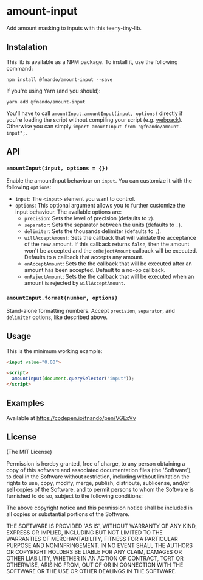 # amount-input

Add amount masking to inputs with this teeny-tiny-lib.

## Instalation

This lib is available as a NPM package. To install it, use the following command:

```
npm install @fnando/amount-input --save
```

If you're using Yarn (and you should):

```
yarn add @fnando/amount-input
```

You'll have to call `amountInput.amountInput(input, options)` directly if you're loading the script without compiling your script (e.g. [webpack](https://webpack.js.org/)). Otherwise you can simply `import amountInput from "@fnando/amount-input";`.

## API

### `amountInput(input, options = {})`

Enable the amountInput behaviour on `input`. You can customize it with the following `options`:

- `input`: The `<input>` element you want to control.
- `options`: This optional argument allows you to further customize the input behaviour. The available options are:
    - `precision`: Sets the level of precision (defaults to `2`).
    - `separator`: Sets the separator between the units (defaults to `.`).
    - `delimiter`: Sets the thousands delimiter (defaults to `,`).
    - `willAcceptAmount`: Sets the callback that will validate the acceptance of the new amount. If this callback returns `false`, then the amount won't be accepted and the `onRejectAmount` callback will be executed. Defaults to a callback that accepts any amount.
    - `onAcceptAmount`: Sets the the callback that will be executed after an amount has been accepted. Default to a no-op callback.
    - `onRejectAmount`: Sets the the callback that will be executed when an amount is rejected by `willAcceptAmount`.

### `amountInput.format(number, options)`

Stand-alone formatting numbers. Accept `precision`, `separator`, and `delimiter` options, like described above.

## Usage

This is the minimum working example:

```html
<input value="0.00">

<script>
  amountInput(document.querySelector("input"));
</script>
```

## Examples

Available at https://codepen.io/fnando/pen/VGExVv

## License

(The MIT License)

Permission is hereby granted, free of charge, to any person obtaining
a copy of this software and associated documentation files (the
'Software'), to deal in the Software without restriction, including
without limitation the rights to use, copy, modify, merge, publish,
distribute, sublicense, and/or sell copies of the Software, and to
permit persons to whom the Software is furnished to do so, subject to
the following conditions:

The above copyright notice and this permission notice shall be
included in all copies or substantial portions of the Software.

THE SOFTWARE IS PROVIDED 'AS IS', WITHOUT WARRANTY OF ANY KIND,
EXPRESS OR IMPLIED, INCLUDING BUT NOT LIMITED TO THE WARRANTIES OF
MERCHANTABILITY, FITNESS FOR A PARTICULAR PURPOSE AND NONINFRINGEMENT.
IN NO EVENT SHALL THE AUTHORS OR COPYRIGHT HOLDERS BE LIABLE FOR ANY
CLAIM, DAMAGES OR OTHER LIABILITY, WHETHER IN AN ACTION OF CONTRACT,
TORT OR OTHERWISE, ARISING FROM, OUT OF OR IN CONNECTION WITH THE
SOFTWARE OR THE USE OR OTHER DEALINGS IN THE SOFTWARE.
